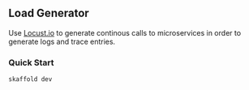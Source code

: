 ## Load Generator

Use [Locust.io](http://locust.io) to generate continous calls to microservices in order to generate logs and trace entries.

### Quick Start
```
skaffold dev
```

